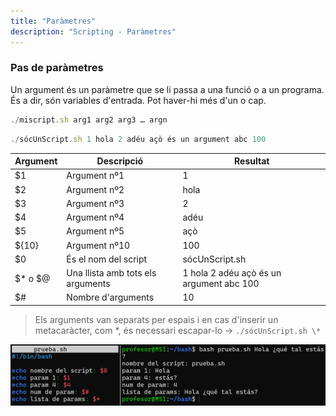 ```yaml
---
title: "Paràmetres"
description: "Scripting - Paràmetres"
---
```


### Pas de paràmetres

Un argument és un paràmetre que se li passa a una funció o a un programa. És a dir, són variables d'entrada. Pot haver-hi més d'un o cap.

```js
./miscript.sh arg1 arg2 arg3 … argn
```
```js
./sócUnScript.sh 1 hola 2 adéu açò és un argument abc 100
```
| **Argument** | **Descripció**                | **Resultat**                          |
|--------------|-------------------------------|---------------------------------------|
| $1           | Argument nº1                  | 1                                     |
| $2           | Argument nº2                  | hola                                  |
| $3           | Argument nº3                  | 2                                     |
| $4           | Argument nº4                  | adéu                                  |
| $5           | Argument nº5                  | açò                                   |
| ${10}        | Argument nº10                 | 100                                   |
| $0           | És el nom del script          | sócUnScript.sh                        |
| $* o $@      | Una llista amb tots els arguments | 1 hola 2 adéu açò és un argument abc 100 |
| $#           | Nombre d'arguments            | 10                                    |
  
  > Els arguments van separats per espais i en cas d'inserir un metacaràcter, com *, és necessari escapar-lo → `./sócUnScript.sh \*`

  ![Param example](../../../../assets/ut4/param.jpg)
